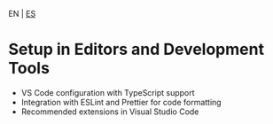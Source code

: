 <!-- MULTILANGUAJE MENU START -->
EN | [ES](https://lckpig.gitbook.io/es-practical-dev-handbook/typescript/installation-configuration/editor-setup)
<!-- MULTILANGUAJE MENU END -->

# Setup in Editors and Development Tools


- VS Code configuration with TypeScript support
- Integration with ESLint and Prettier for code formatting
- Recommended extensions in Visual Studio Code 